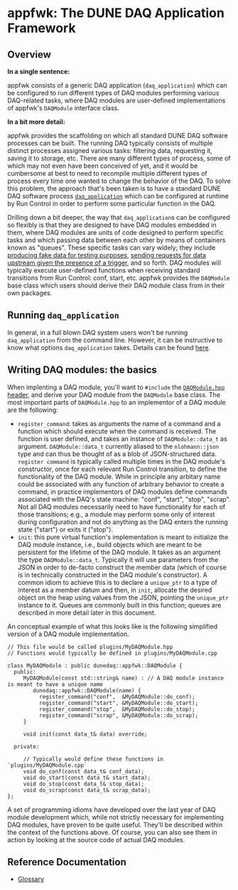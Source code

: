 # appfwk: The DUNE DAQ Application Framework

## Overview

**In a single sentence:** 

appfwk consists of a generic DAQ application (`daq_application`) which can be configured to run different types of DAQ modules performing various DAQ-related tasks, where DAQ modules are user-defined implementations of appfwk's `DAQModule` interface class. 

**In a bit more detail:**

appfwk provides the scaffolding on which all standard DUNE DAQ software processes can be built. The running DAQ typically consists of multiple distinct processes assigned various tasks: filtering data, requesting it, saving it to storage, etc. There are many different types of process, some of which may not even have been conceived of yet, and it would be cumbersome at best to need to recompile multiple different types of process every time one wanted to change the behavior of the DAQ. To solve this problem, the approach that's been taken is to have a standard DUNE DAQ software process [`daq_application`](Daq-Application.md) which can be configured at runtime by Run Control in order to perform some particular function in the DAQ. 

Drilling down a bit deeper, the way that `daq_application`s can be configured so flexibly is that they are designed to have DAQ modules embedded in them, where DAQ modules are units of code designed to perform specific tasks and which passing data between each other by means of containers known as "queues". These specific tasks can vary widely; they include [producing fake data for testing purposes](https://github.com/DUNE-DAQ/readout/blob/develop/plugins/FakeCardReader.hpp), [sending requests for data upstream given the presence of a trigger](https://github.com/DUNE-DAQ/dfmodules/blob/develop/plugins/RequestGenerator.hpp), and so forth. DAQ modules will typically execute user-defined functions when receiving standard transitions from Run Control: conf, start, etc. appfwk provides the `DAQModule` base class which users should derive their DAQ module class from in their own packages.  

## Running `daq_application`

In general, in a full blown DAQ system users won't be running `daq_application` from the command line. However, it can be instructive to know what options `daq_application` takes. Details can be found [here](Daq-Application.md).

## Writing DAQ modules: the basics

When implenting a DAQ module, you'll want to `#include` the [`DAQModule.hpp` header](https://github.com/DUNE-DAQ/appfwk/blob/develop/include/appfwk/DAQModule.hpp), and derive your DAQ module from the `DAQModule` base class. The most important parts of `DAQModule.hpp` to an implementor of a DAQ module are the following:
* `register_command`: takes as arguments the name of a command and a function which should execute when the command is received. The function is user defined, and takes an instance of `DAQModule::data_t` as argument. `DAQModule::data_t` currently aliased to the `nlohmann::json` type and can thus be thought of as a blob of JSON-structured data. `register command` is typically called multiple times in the DAQ module's constructor, once for each relevant Run Control transition, to define the functionality of the DAQ module. While in principle any arbitary name could be associated with any function of arbitrary behavior to create a command, in practice implementors of DAQ modules define commands associated with the DAQ's state machine: "conf", "start", "stop", "scrap". Not all DAQ modules necessarily need to have functionality for each of those transitions; e.g., a module may perform some only of interest during configuration and not do anything as the DAQ enters the running state ("start") or exits it ("stop").  
* `init`: this pure virtual function's implementation is meant to initialize the DAQ module instance, i.e., build objects which are meant to be persistent for the lifetime of the DAQ module. It takes as an argument the type `DAQModule::data_t`. Typically it will use parameters from the JSON in order to de-facto construct the member data (which of course is in technically constructed in the DAQ module's constructor). A common idiom to achieve this is to declare a `unique_ptr` to a type of interest as a member datum and then, in `init`, allocate the desired object on the heap using values from the JSON, pointing the `unique_ptr` instance to it. Queues are commonly built in this function; queues are described in more detail later in this document. 

An conceptual example of what this looks like is the following simplified version of a DAQ module implementation. 
```
// This file would be called plugins/MyDAQModule.hpp
// Functions would typically be defined in plugins/MyDAQModule.cpp

class MyDAQModule : public dunedaq::appfwk::DAQModule {
  public:
     MyDAQModule(const std::string& name) : // A DAQ module instance is meant to have a unique name
        dunedaq::appfwk::DAQModule(name) {
          register_command("conf",  &MyDAQModule::do_conf);
          register_command("start", &MyDAQModule::do_start);
          register_command("stop",  &MyDAQModule::do_stop);
          register_command("scrap", &MyDAQModule::do_scrap);
     }
     
     void init(const data_t& data) override;
  
  private:
  
     // Typically would define these functions in `plugins/MyDAQModule.cpp`
     void do_conf(const data_t& conf_data);
     void do_start(const data_t& start_data);
     void do_stop(const data_t& stop_data);
     void do_scrap(const data_t& scrap_data);
};
```
A set of programming idioms have developed over the last year of DAQ module development which, while not strictly necessary for implementing DAQ modules, have proven to be quite useful. They'll be described within the context of the functions above. Of course, you can also see them in action by looking at the source code of actual DAQ modules. 


## Reference Documentation

* [Glossary](Glossary-of-Terms)
